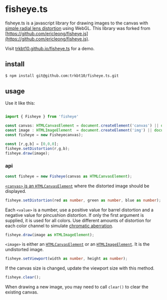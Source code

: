 # fisheye.ts

fisheye.ts is a javascript library for drawing images to the canvas with [simple radial lens distortion](<https://en.wikipedia.org/wiki/Distortion_(optics)>) using WebGL.
This library was forked from [https://github.com/ericleong/fisheye.js](https://github.com/ericleong/fisheye.js).

Visit [trkbt10.github.io/fisheye.ts](http://trkbt10.github.io/fisheye.ts) for a demo.

## install

```bash
$ npm install git@github.com:trkbt10/fisheye.ts.git
```

## usage

Use it like this:

```typescript

import { Fisheye } from 'fisheye'

const canvas: HTMLCanvasElement = document.createElement('canvas') || document.querySelector('canvas');
const image : HTMLImageElement  = document.createElement('img') || document.querySelector('image');
const fisheye = new Fisheyecanvas);

const [r,g,b] = [0,0,0];
fisheye.setDistortion(r,g,b);
fisheye.draw(image);
```

### api

```typescript
const fisheye = new Fisheye(canvas as HTMLCanvasElement);
```

[`<canvas>` is an `HTMLCanvasElement`](https://developer.mozilla.org/en-US/docs/Web/API/Canvas_API) where the distorted image should be displayed.

```typescript
fisheye.setDistortion(red as number, green as number, blue as number);
```

Each `<value>` is a number, use a positive value for barrel distortion and a negative value for pincushion distortion. If only the first argument is supplied, it is used for all colors. Use different amounts of distortion for each color channel to simulate [chromatic aberration](https://en.wikipedia.org/wiki/Chromatic_aberration).

```typescript
fisheye.draw(image as HTMLImageElement);
```

`<image>` is either an [`HTMLCanvasElement`](https://developer.mozilla.org/en-US/docs/Web/API/Canvas_API) or an [`HTMLImageElement`](https://developer.mozilla.org/en-US/docs/Web/API/HTMLImageElement). It is the undistorted image.

```typescript
fisheye.setViewport(width as number, height as number);
```

If the canvas size is changed, update the viewport size with this method.

```typescript
fisheye.clear();
```

When drawing a new image, you may need to call `clear()` to clear the existing canvas.

